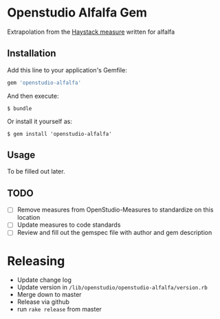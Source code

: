 # Openstudio Alfalfa Gem

Extrapolation from the [Haystack measure](https://github.com/NREL/alfalfa/tree/develop/worker/workflow/measures/haystack) written for alfalfa

## Installation

Add this line to your application's Gemfile:

```ruby
gem 'openstudio-alfalfa'
```

And then execute:

    $ bundle

Or install it yourself as:

    $ gem install 'openstudio-alfalfa'

## Usage

To be filled out later.

## TODO

- [ ] Remove measures from OpenStudio-Measures to standardize on this location
- [ ] Update measures to code standards
- [ ] Review and fill out the gemspec file with author and gem description

# Releasing

* Update change log
* Update version in `/lib/openstudio/openstudio-alfalfa/version.rb`
* Merge down to master
* Release via github
* run `rake release` from master
